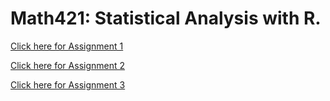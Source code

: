 # Math421: Statistical Analysis with R. 

[Click here for Assignment 1](Assignment1.html)

[Click here for Assignment 2](Assignment2.html)

[Click here for Assignment 3](fa2021_assignment3.html)
